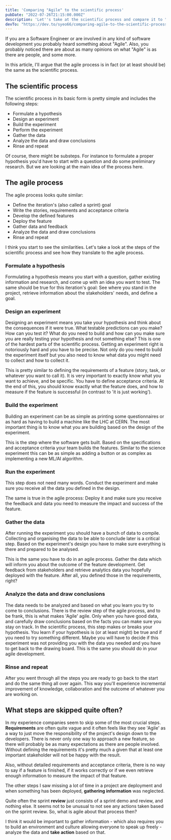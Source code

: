 ```yaml
---
title: 'Comparing "Agile" to the scientific process'
pubDate: "2022-07-26T21:15:00.000Z"
description: 'Let''s take at the scientific process and compare it to "Agile", and which important steps usually get skipped.'
devTo: "https://dev.to/syeo66/comparing-agile-to-the-scientific-process-24mb"
---
```


If you are a Software Engineer or are involved in any kind of software development you probably heard something about "Agile".
Also, you probably noticed there are about as many opinions on what "Agile" is as there are people, and some more.

In this article, I'll argue that the agile process is in fact (or at least should be) the same as the scientific process.

## The scientific process

The scientific process in its basic form is pretty simple and includes the following steps:

- Formulate a hypothesis
- Design an experiment
- Build the experiment
- Perform the experiment
- Gather the data
- Analyze the data and draw conclusions
- Rinse and repeat

Of course, there might be substeps. For instance to formulate a proper hypothesis you'd have to start with a question and do some preliminary research. But we are looking at the main idea of the process here.

## The agile process

The agile process looks quite similar:

- Define the iteration's (also called a sprint) goal
- Write the stories, requirements and acceptance criteria
- Develop the defined features
- Deploy the feature
- Gather data and feedback
- Analyze the data and draw conclusions
- Rinse and repeat

I think you start to see the similarities. Let's take a look at the steps of the scientific process and see how they translate to the agile process.

### Formulate a hypothesis

Formulating a hypothesis means you start with a question, gather existing information and research, and come up with an idea you want to test. The same should be true for this iteration's goal: See where you stand in the project, retrieve information about the stakeholders' needs, and define a goal.

### Design an experiment

Designing an experiment means you take your hypothesis and think about the consequences if it were true. What testable predictions can you make? How can you test it? What do you need to build and how can you make sure you are really testing your hypothesis and not something else? This is one of the hardest parts of the scientific process. Getting an experiment right is notoriously hard and you have to be precise. Not only do you need to build the experiment itself but you also need to know what data you might need to collect and how to collect it.

This is pretty similar to defining the requirements of a feature (story, task, or whatever you want to call it). It is very important to exactly know what you want to achieve, and be specific. You have to define acceptance criteria. At the end of this, you should know exactly what the feature does, and how to measure if the feature is successful (in contrast to 'it is just working').

### Build the experiment

Building an experiment can be as simple as printing some questionnaires or as hard as having to build a machine like the LHC at CERN. The most important thing is to know what you are building based on the design of the experiment.

This is the step where the software gets built. Based on the specifications and acceptance criteria your team builds the features. Similar to the science experiment this can be as simple as adding a button or as complex as implementing a new ML/AI algorithm.

### Run the experiment

This step does not need many words. Conduct the experiment and make sure you receive all the data you defined in the design.

The same is true in the agile process: Deploy it and make sure you receive the feedback and data you need to measure the impact and success of the feature.

### Gather the data

After running the experiment you should have a bunch of data to compile. Collecting and organising the data to be able to conclude later is a critical step. Based on the experiment's design you have to make sure everything is there and prepared to be analysed.

This is the same you have to do in an agile process. Gather the data which will inform you about the outcome of the feature development. Get feedback from stakeholders and retrieve analytics data you hopefully deployed with the feature. After all, you defined those in the requirements, right?

### Analyze the data and draw conclusions

The data needs to be analyzed and based on what you learn you try to come to conclusions. There is the review step of the agile process, and to be frank, this is what makes 'Agile' agile. Only when you have good data, and carefully draw conclusions based on the facts you can make sure you stay on track. In the scientific process, this step makes or breaks your hypothesis. You learn if your hypothesis is (or at least might) be true and if you need to try something different. Maybe you will have to decide if this experiment was not providing you with the data you needed and you have to get back to the drawing board. This is the same you should do in your agile development.

### Rinse and repeat

After you went through all the steps you are ready to go back to the start and do the same thing all over again. This way you'll experience incremental improvement of knowledge, collaboration and the outcome of whatever you are working on.

## What steps are skipped quite often?

In my experience companies seem to skip some of the most crucial steps. **Requirements** are often quite vague and it often feels like they see 'Agile' as a way to just move the responsibility of the project's design down to the developers. There is never only one way to approach a new feature, so there will probably be as many expectations as there are people involved. Without defining the requirements it's pretty much a given that at least one important stakeholder will not be happy with the result.

Also, without detailed requirements and acceptance criteria, there is no way to say if a feature is finished, if it works correctly or if we even retrieve enough information to measure the impact of that feature.

The other steps I saw missing a lot of time in a project are deployment and when something has been deployed, **gathering information** was neglected.

Quite often the sprint **review** just consists of a sprint demo and review, and nothing else. It seems not to be unusual to not see any actions taken based on the sprint review. So, what is agile about that process then?

I think it would be important to gather information - which also requires you to build an environment and culture allowing everyone to speak up freely - analyze the data and **take action** based on that.
